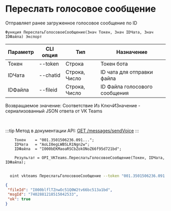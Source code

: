 ﻿---
sidebar_position: 7
---

# Переслать голосовое сообщение
 Отправляет ранее загруженное голосовое сообщение по ID



`Функция ПереслатьГолосовоеСообщение(Знач Токен, Знач IDЧата, Знач IDФайла) Экспорт`

  | Параметр | CLI опция | Тип | Назначение |
  |-|-|-|-|
  | Токен | --token | Строка | Токен бота |
  | IDЧата | --chatid | Строка, Число | ID чата для отправки файла |
  | IDФайла | --fileid | Строка, Число | ID Файла голосового сообщения |

  
  Возвращаемое значение:   Соответствие Из КлючИЗначение - сериализованный JSON ответа от VK Teams

<br/>

:::tip
Метод в документации API: [GET /messages/sendVoice](https://teams.vk.com/botapi/#/messages/get_messages_sendVoice)
:::
<br/>


```bsl title="Пример кода"
    Токен    = "001.3501506236.091...";
    IDЧата   = "AoLI0egLWBSLR1Ngn2w";
    IDФайла  = "I000bEKMaoaRSCbZokONoZ66f95d721bd";

    Результат = OPI_VKTeams.ПереслатьГолосовоеСообщение(Токен, IDЧата, IDФайла);
```



```sh title="Пример команды CLI"
    
  oint vkteams ПереслатьГолосовоеСообщение --token "001.3501506236.091..." --chatid "AoLI0egLWBSLR1Ngn2w" --fileid "I000bPVBYaNQkn9Fg3oY0066ba35811bd"

```

```json title="Результат"
{
 "fileId": "I000blflTZnwOc51Q0W2tv66bc513a1bd",
 "msgId": "7402881218515042533",
 "ok": true
}
```
